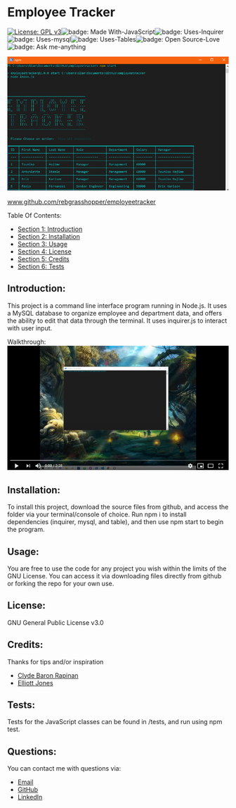 # Employee Tracker

[![License: GPL v3](https://img.shields.io/badge/License-GPLv3-blue.svg)](https://www.gnu.org/licenses/gpl-3.0)![badge: Made With-JavaScript](https://img.shields.io/badge/Made%20With-JavaScript-yellow)![badge: Uses-Inquirer](https://img.shields.io/badge/Uses-Inquirer-orange)![badge: Uses-mysql](https://img.shields.io/badge/Uses-mysql-red)![badge: Uses-Tables](https://img.shields.io/badge/Uses-Tables-gray)![badge: Open Source-Love](https://img.shields.io/badge/Open%20Source-Love-purple)![badge: Ask me-anything](https://img.shields.io/badge/Ask%20me-anything-green)

![screenshot of Employee Tracker](./assets/images/screenshot.png)

www.github.com/rebgrasshopper/employeetracker

Table Of Contents:

- [Section 1: Introduction](#introduction)
- [Section 2: Installation](#installation)
- [Section 3: Usage](#usage)
- [Section 4: License](#license)
- [Section 5: Credits](#credits)
- [Section 6: Tests](#tests)

## Introduction:

This project is a command line interface program running in Node.js. It uses a MySQL database to organize employee and department data, and offers the ability to edit that data through the terminal. It uses inquirer.js to interact with user input.

Walkthrough:
[![screenshot of Employee Tracker](./assets/images/walkthroughscreenshot.png)](https://youtu.be/DKBAmoaQpRg)

## Installation:

To install this project, download the source files from github, and access the folder via your terminal/console of choice. Run npm i to install dependencies (inquirer, mysql, and table), and then use npm start to begin the program.

## Usage:

You are free to use the code for any project you wish within the limits of the GNU License. You can access it via downloading files directly from github or forking the repo for your own use.

## License:

GNU General Public License v3.0

## Credits:

Thanks for tips and/or inspiration

- [Clyde Baron Rapinan](https://github.com/clydebaron2000)
-  [Elliott Jones](https://github.com/JonesElliott)

## Tests:

Tests for the JavaScript classes can be found in /tests, and run using npm test.

## Questions: 

You can contact me with questions via:
- [Email](rellwoos@gmail.com)
- [GitHub](https://www.github.com/rebgrasshopper)
- [LinkedIn](https://www.linkedin.com/in/plover-brown-37b6981a5)
